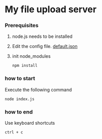 # My file upload server

### Prerequisites
1. node.js needs to be installed
2. Edit the config file. [default.json](config/default.json)
3. init node_modules

    `npm install`

### how to start
Execute the following command

`node index.js`

### how to end
Use keyboard shortcuts

`ctrl + c`
